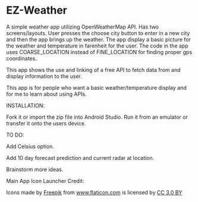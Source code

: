 # EZ-Weather
A simple weather app utilizing OpenWeatherMap API. Has two screens/layouts. User presses the choose city button to enter in a new city and then the app brings up the weather. The app display a basic picture for the weather and temperature in farenheit for the user. The code in the app uses COARSE_LOCATION instead of FINE_LOCATION for finding proper gps coordinates.


This app shows the use and linking of a free API to fetch data from and display information to the user.


This app is for people who want a basic weather/temperature display and for me to learn about using APIs.


INSTALLATION:


Fork it or import the zip file into Android Studio. Run it from an emulator or transfer it onto the users device.


TO DO:


Add Celsius option.


Add 10 day forecast prediction and current radar at location.


Brainstorm more ideas.



Main App Icon Launcher Credit:


<div>Icons made by <a href="https://www.freepik.com/" title="Freepik">Freepik</a> from <a href="https://www.flaticon.com/" 			    title="Flaticon">www.flaticon.com</a> is licensed by <a href="http://creativecommons.org/licenses/by/3.0/" 			    title="Creative Commons BY 3.0" target="_blank">CC 3.0 BY</a></div>
